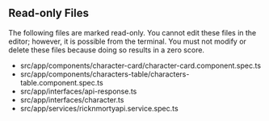 ## Read-only Files
The following files are marked read-only. You cannot edit these files
in the editor; however, it is possible from the terminal. You must not
modify or delete these files because doing so results in a zero score.

* src/app/components/character-card/character-card.component.spec.ts
* src/app/components/characters-table/characters-table.component.spec.ts
* src/app/interfaces/api-response.ts
* src/app/interfaces/character.ts
* src/app/services/ricknmortyapi.service.spec.ts